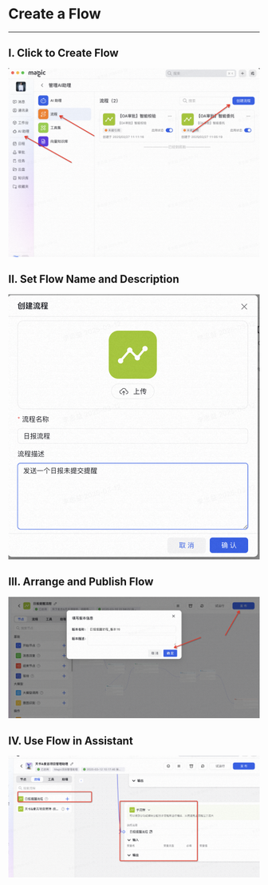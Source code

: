 # Create a Flow
---
## I. Click to Create Flow
![create-flow-button](/static/img/create-flow-button.png)

## II. Set Flow Name and Description

![flow-settings](/static/img/flow-settings.png)

## III. Arrange and Publish Flow

![flow-arrange](/static/img/flow-arrange.png)

## IV. Use Flow in Assistant

![use-flow](/static/img/use-flow.png) 